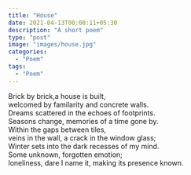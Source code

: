 ```yaml
---
title: "House"
date: 2021-04-13T00:00:11+05:30
description: "A short poem"
type: "post"
image: "images/house.jpg"
categories: 
  - "Poem"
tags:
  - "Poem"
---
```


Brick by brick,a house is built,  
welcomed by familarity and concrete walls.  
Dreams scattered in the echoes of footprints.  
Seasons change, memories of a time gone by.  
Within the gaps between tiles,  
veins in the wall, a crack in the window glass;  
Winter sets into the dark recesses of my mind.  
Some unknown, forgotten emotion;  
loneliness, dare I name it, making its presence known.  